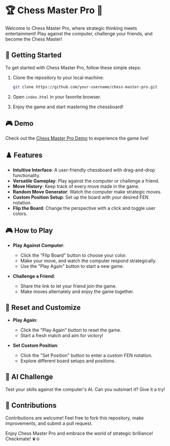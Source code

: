 
# 🏆 Chess Master Pro 🤯

Welcome to Chess Master Pro, where strategic thinking meets entertainment! Play against the computer, challenge your friends, and become the Chess Master!

## 🚀 Getting Started

To get started with Chess Master Pro, follow these simple steps:

1. Clone the repository to your local machine:
   ```bash
   git clone https://github.com/your-username/chess-master-pro.git
   ```

2. Open `index.html` in your favorite browser.

3. Enjoy the game and start mastering the chessboard!

## 🎮 Demo

Check out the [Chess Master Pro Demo](https://your-username.github.io/chess-master-pro/) to experience the game live!

## ♟️ Features

- **Intuitive Interface**: A user-friendly chessboard with drag-and-drop functionality.
- **Versatile Gameplay**: Play against the computer or challenge a friend.
- **Move History**: Keep track of every move made in the game.
- **Random Move Generator**: Watch the computer make strategic moves.
- **Custom Position Setup**: Set up the board with your desired FEN notation.
- **Flip the Board**: Change the perspective with a click and toggle user colors.

## 🎮 How to Play

- **Play Against Computer**:
  - Click the "Flip Board" button to choose your color.
  - Make your move, and watch the computer respond strategically.
  - Use the "Play Again" button to start a new game.

- **Challenge a Friend**:
  - Share the link to let your friend join the game.
  - Make moves alternately and enjoy the game together.

## 🔄 Reset and Customize

- **Play Again**:
  - Click the "Play Again" button to reset the game.
  - Start a fresh match and aim for victory!

- **Set Custom Position**:
  - Click the "Set Position" button to enter a custom FEN notation.
  - Explore different board setups and positions.

## 🤖 AI Challenge

Test your skills against the computer's AI. Can you outsmart it? Give it a try!

## 🤝 Contributions

Contributions are welcome! Feel free to fork this repository, make improvements, and submit a pull request.


Enjoy Chess Master Pro and embrace the world of strategic brilliance! Checkmate! ♛♔

